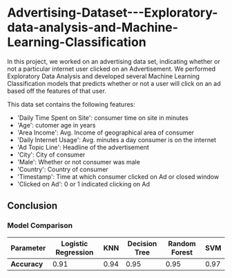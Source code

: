 # Advertising-Dataset---Exploratory-data-analysis-and-Machine-Learning-Classification

In this project, we worked on an advertising data set, indicating whether or not a particular internet user clicked on an Advertisement. We performed Exploratory Data Analysis and developed several Machine Learning Classification models that predicts whether or not a user will click on an ad based off the features of that user.

This data set contains the following features:

- 'Daily Time Spent on Site': consumer time on site in minutes
- 'Age': cutomer age in years
- 'Area Income': Avg. Income of geographical area of consumer
- 'Daily Internet Usage': Avg. minutes a day consumer is on the internet
- 'Ad Topic Line': Headline of the advertisement
- 'City': City of consumer
- 'Male': Whether or not consumer was male
- 'Country': Country of consumer
- 'Timestamp': Time at which consumer clicked on Ad or closed window
- 'Clicked on Ad': 0 or 1 indicated clicking on Ad

## Conclusion

### **Model Comparison**

| **Parameter** | **Logistic Regression** | **KNN** | **Decision Tree** | **Random Forest** | **SVM** |
| --- | --- | --- | --- | --- | --- |
| **Accuracy** | 0.91 | 0.94 | 0.95 | 0.95 | 0.97 |


